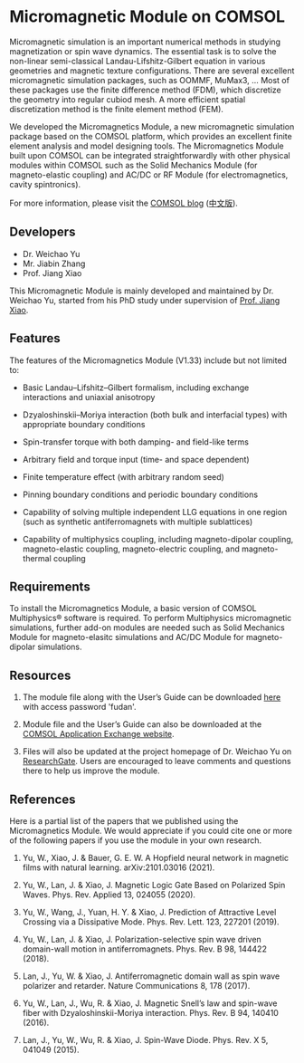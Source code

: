 # Micromagnetic Module on COMSOL

Micromagnetic simulation is an important numerical methods in studying magnetization or spin wave dynamics. The essential task is to solve the non-linear semi-classical Landau-Lifshitz-Gilbert equation in various geometries and magnetic texture configurations. There are several excellent micromagnetic simulation packages, such as OOMMF, MuMax3, … Most of these packages use the finite difference method (FDM), which discretize the geometry into regular cubiod mesh. A more efficient spatial discretization method is the finite element method (FEM). 

We developed the Micromagnetics Module, a new micromagnetic simulation package based on the COMSOL platform, which provides an excellent finite element analysis and model designing tools. The Micromagnetics Module built upon COMSOL can be integrated straightforwardly with other physical modules within COMSOL such as the Solid Mechanics Module  (for magneto-elastic coupling) and AC/DC or RF Module (for electromagnetics, cavity spintronics).

For more information, please visit the [COMSOL blog](https://www.comsol.com/blogs/micromagnetic-simulation-with-comsol-multiphysics/) 
([中文版](https://cn.comsol.com/blogs/micromagnetic-simulation-with-comsol-multiphysics/)).

## Developers

- Dr. Weichao Yu
- Mr. Jiabin Zhang
- Prof. Jiang Xiao

This Micromagnetic Module is mainly developed and maintained by Dr. Weichao Yu, started from his PhD study under supervision of [Prof. Jiang Xiao](../members/jiangxiao.md). 

## Features

The features of the Micromagnetics Module (V1.33) include but not limited to:

- Basic Landau–Lifshitz–Gilbert formalism, including exchange interactions and uniaxial anisotropy

- Dzyaloshinskii–Moriya interaction (both bulk and interfacial types) with appropriate boundary conditions

- Spin-transfer torque with both damping- and field-like terms

- Arbitrary field and torque input (time- and space dependent)

- Finite temperature effect (with arbitrary random seed)

- Pinning boundary conditions and periodic boundary conditions

- Capability of solving multiple independent LLG equations in one region (such as synthetic antiferromagnets with multiple sublattices)

- Capability of multiphysics coupling, including magneto-dipolar coupling, magneto-elastic coupling, magneto-electric coupling, and magneto-thermal coupling

## Requirements

To install the Micromagnetics Module, a basic version of COMSOL Multiphysics® software is required. To perform Multiphysics micromagnetic simulations, further add-on modules are needed such as Solid Mechanics Module for magneto-elasitc simulations and AC/DC Module for magneto-dipolar simulations.

## Resources

1. The module file along with the 
User’s Guide can be downloaded 
[here](https://www.jianguoyun.com/p/Dbm-n-QQqfTwCRjHpZAE) 
with access password 'fudan'. 

2. Module file and the User’s Guide can also be downloaded at the [COMSOL Application Exchange website](https://cn.comsol.com/community/exchange/883/).

3. Files will also be updated at the project homepage of Dr. Weichao Yu on [ResearchGate](https://www.researchgate.net/project/Micromagnetics-Module). 
Users are encouraged to leave comments and questions there to help us improve the module.

## References

Here is a partial list of the papers that we published using the Micromagnetics Module. We would appreciate if you could cite one or more of the following papers if you use the module in your own research.

1. Yu, W., Xiao, J. & Bauer, G. E. W. A Hopfield neural network in magnetic films with natural learning. arXiv:2101.03016 (2021).

2. Yu, W., Lan, J. & Xiao, J. Magnetic Logic Gate Based on Polarized Spin Waves. Phys. Rev. Applied 13, 024055 (2020).

3. Yu, W., Wang, J., Yuan, H. Y. & Xiao, J. Prediction of Attractive Level Crossing via a Dissipative Mode. Phys. Rev. Lett. 123, 227201 (2019).

4. Yu, W., Lan, J. & Xiao, J. Polarization-selective spin wave driven domain-wall motion in antiferromagnets. Phys. Rev. B 98, 144422 (2018).

5. Lan, J., Yu, W. & Xiao, J. Antiferromagnetic domain wall as spin wave polarizer and retarder. Nature Communications 8, 178 (2017).

6. Yu, W., Lan, J., Wu, R. & Xiao, J. Magnetic Snell’s law and spin-wave fiber with Dzyaloshinskii-Moriya interaction. Phys. Rev. B 94, 140410 (2016).

7. Lan, J., Yu, W., Wu, R. & Xiao, J. Spin-Wave Diode. Phys. Rev. X 5, 041049 (2015).